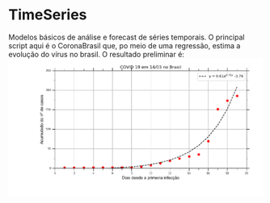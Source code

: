 # TimeSeries
Modelos básicos de análise e forecast de séries temporais.
O principal script aqui é o CoronaBrasil que, po meio de uma regressão, estima a evolução do vírus no brasil. 
O resultado preliminar é:
![Image description](https://github.com/vinybrasil/TimeSeries/blob/master/corona.png)
